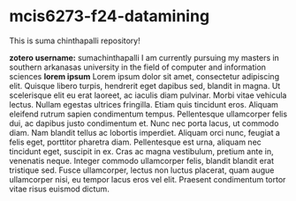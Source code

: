# mcis6273-f24-datamining

This is suma chinthapalli repository!

**zotero username:** sumachinthapalli
I am currently pursuing my masters in southern arkanasas university in the field of computer and information sciences 
**lorem ipsum** Lorem ipsum dolor sit amet, consectetur adipiscing elit. Quisque libero turpis, hendrerit eget dapibus sed, blandit in magna. Ut scelerisque elit eu erat laoreet, ac iaculis diam pulvinar. Morbi vitae vehicula lectus. Nullam egestas ultrices fringilla. Etiam quis tincidunt eros. Aliquam eleifend rutrum sapien condimentum tempus. Pellentesque ullamcorper felis dui, ac dapibus justo condimentum et. Nunc nec porta lacus, ut commodo diam. Nam blandit tellus ac lobortis imperdiet. Aliquam orci nunc, feugiat a felis eget, porttitor pharetra diam. Pellentesque est urna, aliquam nec tincidunt eget, suscipit in ex. Cras ac magna vestibulum, pretium ante in, venenatis neque. Integer commodo ullamcorper felis, blandit blandit erat tristique sed. Fusce ullamcorper, lectus non luctus placerat, quam augue ullamcorper nisi, eu tempor lacus eros vel elit. Praesent condimentum tortor vitae risus euismod dictum.
